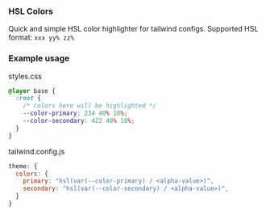 ### HSL Colors

Quick and simple HSL color highlighter for tailwind configs.
Supported HSL format: `xxx yy% zz%`

### Example usage

styles.css
```css
@layer base {
  :root {
    /* colors here will be highlighted */
    --color-primary: 234 40% 18%;
    --color-secondary: 422 40% 18%;
  }
}
```

tailwind.config.js
```js
theme: {
  colors: {
    primary: "hsl(var(--color-primary) / <alpha-value>)",
    secondary: "hsl(var(--color-secondary) / <alpha-value>)",
  }
}
```